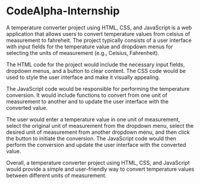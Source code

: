 # CodeAlpha-Internship

A temperature converter project using HTML, CSS, and JavaScript is a web application that allows users to convert temperature values from celsius 
of measurement to fahreheit. The project typically consists of a user interface with input fields for the temperature value and dropdown menus for 
selecting the units of measurement (e.g., Celsius, Fahrenheit).

The HTML code for the project would include the necessary input fields, dropdown menus, and a button to clear content. 
The CSS code would be used to style the user interface and make it visually appealing.

The JavaScript code would be responsible for performing the temperature conversion. 
It would include functions to convert from one unit of measurement to another and to update the user interface with the converted value.

The user would enter a temperature value in one unit of measurement, select the original unit of measurement from the dropdown menu, 
select the desired unit of measurement from another dropdown menu, and then click the button to initiate the conversion. 
The JavaScript code would then perform the conversion and update the user interface with the converted value.

Overall, a temperature converter project using HTML, CSS, and JavaScript would provide a simple and user-friendly way to convert temperature
values between different units of measurement.
